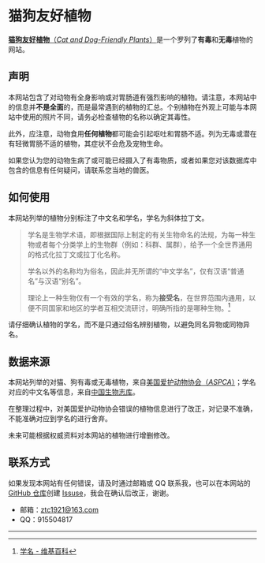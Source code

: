 # 猫狗友好植物

[**猫狗友好植物**（*Cat and Dog-Friendly Plants*）](https://cdfp.c1921.space/)是一个罗列了**有毒**和**无毒**植物的网站。

## 声明

本网站包含了对动物有全身影响或对胃肠道有强烈影响的植物。请注意，本网站中的信息并**不是全面**的，而是最常遇到的植物的汇总。个别植物在外观上可能与本网站中使用的照片不同，请务必检查植物的名称以确定其毒性。

此外，应注意，动物食用**任何植物**都可能会引起呕吐和胃肠不适。列为无毒或潜在有轻微胃肠不适的植物，其症状不会危及宠物生命。

如果您认为您的动物生病了或可能已经摄入了有毒物质，或者如果您对该数据库中包含的信息有任何疑问，请联系您当地的兽医。

## 如何使用

本网站列举的植物分别标注了中文名和学名，学名为斜体拉丁文。

> 学名是生物学术语，即根据国际上制定的有关生物命名的法规，为每一种生物或者每个分类学上的生物群（例如：科群、属群），给予一个全世界通用的格式化拉丁文或拉丁化名称。
>
> 学名以外的名称均为俗名，因此并无所谓的“中文学名”，仅有汉语“普通名”与汉语“别名”。
>
> 理论上一种生物仅有一个有效的学名，称为**接受名**，在世界范围内通用，以便不同国家和地区的学者互相交流研讨，明确所指的是哪种生物。[^1]

请仔细确认植物的学名，而不是只通过俗名辨别植物，以避免同名异物或同物异名。

## 数据来源

本网站列举的对猫、狗有毒或无毒植物，来自[美国爱护动物协会（*ASPCA*）](https://www.aspca.org/)；学名对应的中文名等信息，来自[中国生物志库](https://species.sciencereading.cn/biology/v/biologicalIndex/122.html)。

在整理过程中，对美国爱护动物协会错误的植物信息进行了改正，对记录不准确，不能准确对应到学名的进行舍弃。

未来可能根据权威资料对本网站的植物进行增删修改。

## 联系方式

如果发现本网站有任何错误，请及时通过邮箱或 QQ 联系我，也可以在本网站的 [GitHub 仓库](https://github.com/WanZiCat/WanZiCat.github.io)创建 [Issuse](https://github.com/WanZiCat/WanZiCat.github.io/issues)，我会在确认后改正，谢谢。

- 邮箱：ztc1921@163.com
- QQ：915504817

---

[^1]:[学名 - 维基百科](https://zh.wikipedia.org/wiki/%E5%AD%B8%E5%90%8D)
